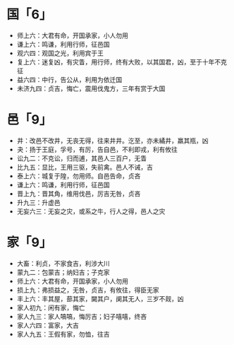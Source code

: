 # 国「6」
* 师上六：大君有命，开国承家，小人勿用
* 谦上六：鸣谦，利用行师，征邑国
* 观六四：观国之光，利用宾于王
* 复上六：迷复凶，有灾眚，用行师，终有大败，以其国君，凶，至于十年不克征
* 益六四：中行，告公从，利用为依迁国
* 未济九四：贞吉，悔亡，震用伐鬼方，三年有赏于大国
# 邑「9」
* 井：改邑不改井，无丧无得，往来井井。汔至，亦未繘井，羸其瓶，凶
* 夬：扬于王庭，孚号，有厉，告自邑，不利即戎，利有攸往
* 讼九二：不克讼，归而逋，其邑人三百户，无眚
* 比九五：显比，王用三驱，失前禽。邑人不诫，吉
* 泰上六：城复于隍，勿用师。自邑告命，贞吝
* 谦上六：鸣谦，利用行师，征邑国
* 晋上九：晋其角，维用伐邑，厉吉无咎，贞吝
* 升九三：升虚邑
* 无妄六三：无妄之灾，或系之牛，行人之得，邑人之灾
# 家「9」
* 大畜：利贞，不家食吉，利涉大川
* 蒙九二：包蒙吉；纳妇吉；子克家
* 师上六：大君有命，开国承家，小人勿用
* 损上九：弗损益之，无咎，贞吉，有攸往，得臣无家
* 丰上六：丰其屋，蔀其家，闚其户，阒其无人，三岁不觌，凶
* 家人初九：闲有家，悔亡
* 家人九三：家人嗃嗃，悔厉吉；妇子嘻嘻，终吝
* 家人六四：富家，大吉
* 家人九五：王假有家，勿恤，往吉
